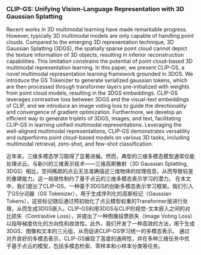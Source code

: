 ### CLIP-GS: Unifying Vision-Language Representation with 3D Gaussian Splatting

Recent works in 3D multimodal learning have made remarkable progress. However, typically 3D multimodal models are only capable of handling point clouds. Compared to the emerging 3D representation technique, 3D Gaussian Splatting (3DGS), the spatially sparse point cloud cannot depict the texture information of 3D objects, resulting in inferior reconstruction capabilities. This limitation constrains the potential of point cloud-based 3D multimodal representation learning. In this paper, we present CLIP-GS, a novel multimodal representation learning framework grounded in 3DGS. We introduce the GS Tokenizer to generate serialized gaussian tokens, which are then processed through transformer layers pre-initialized with weights from point cloud models, resulting in the 3DGS embeddings. CLIP-GS leverages contrastive loss between 3DGS and the visual-text embeddings of CLIP, and we introduce an image voting loss to guide the directionality and convergence of gradient optimization. Furthermore, we develop an efficient way to generate triplets of 3DGS, images, and text, facilitating CLIP-GS in learning unified multimodal representations. Leveraging the well-aligned multimodal representations, CLIP-GS demonstrates versatility and outperforms point cloud-based models on various 3D tasks, including multimodal retrieval, zero-shot, and few-shot classification.

近年来，三维多模态学习取得了显著进展。然而，典型的三维多模态模型通常仅能处理点云。与新兴的三维表示技术——三维高斯散射（3D Gaussian Splatting, 3DGS）相比，空间稀疏的点云无法准确描述三维物体的纹理信息，从而导致较差的重建能力。这一局限性制约了基于点云的三维多模态表示学习的潜力。
在本文中，我们提出了CLIP-GS，一种基于3DGS的创新多模态表示学习框架。我们引入了GS分词器（GS Tokenizer），用于生成序列化的高斯标记（Gaussian Tokens），这些标记随后通过预初始化了点云模型权重的Transformer层进行处理，从而生成3DGS嵌入。CLIP-GS利用3DGS与CLIP的视觉-文本嵌入之间的对比损失（Contrastive Loss），并提出了一种图像投票损失（Image Voting Loss）以指导梯度优化的方向性和收敛性。此外，我们开发了一种高效的方法，用于生成3DGS、图像和文本的三元组，从而促进CLIP-GS学习统一的多模态表示。
通过对齐良好的多模态表示，CLIP-GS展现了高度的通用性，并在多种三维任务中优于基于点云的模型，包括多模态检索、零样本和小样本分类等任务。
